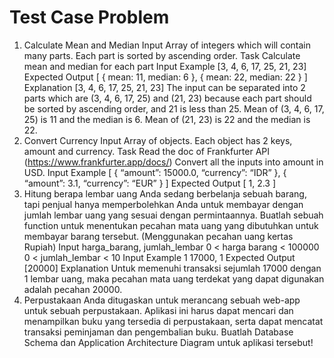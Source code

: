 # Test Case Problem

1. Calculate Mean and Median
Input
Array of integers which will contain many parts. Each part is sorted by
ascending order.
Task
Calculate mean and median for each part
Input Example
[3, 4, 6, 17, 25, 21, 23]
Expected Output
[
{
mean: 11,
median: 6
},
{
mean: 22,
median: 22
}
]
Explanation
[3, 4, 6, 17, 25, 21, 23]
The input can be separated into 2 parts which are (3, 4, 6, 17, 25) and (21, 23)
because each part should be sorted by ascending order, and 21 is less than 25. Mean of (3, 4, 6, 17, 25) is 11 and the median is 6. Mean of (21, 23) is 22 and the median is 22.
2. Convert Currency
Input
Array of objects. Each object has 2 keys, amount and currency.
Task
Read the doc of Frankfurter API (https://www.frankfurter.app/docs/)
Convert all the inputs into amount in USD.
Input Example
[
{ “amount”: 15000.0, “currency”: “IDR” },
{ “amount”: 3.1, “currency”: “EUR” }
]
Expected Output
[ 1, 2.3 ]
3. Hitung berapa lembar uang
Anda sedang berbelanja sebuah barang, tapi penjual hanya memperbolehkan
Anda untuk membayar dengan jumlah lembar uang yang sesuai dengan
permintaannya. Buatlah sebuah function untuk menentukan pecahan mata
uang yang dibutuhkan untuk membayar barang tersebut. (Menggunakan
pecahan uang kertas Rupiah)
Input
harga_barang, jumlah_lembar
0 < harga barang < 100000
0 < jumlah_lembar < 10
Input Example 1
17000, 1
Expected Output
[20000]
Explanation
Untuk memenuhi transaksi sejumlah 17000 dengan 1 lembar uang, maka
pecahan mata uang terdekat yang dapat digunakan adalah pecahan 20000.
4. Perpustakaan
Anda ditugaskan untuk merancang sebuah web-app untuk sebuah
perpustakaan. Aplikasi ini harus dapat mencari dan menampilkan buku yang
tersedia di perpustakaan, serta dapat mencatat transaksi peminjaman dan
pengembalian buku.
Buatlah Database Schema dan Application Architecture Diagram untuk
aplikasi tersebut!
